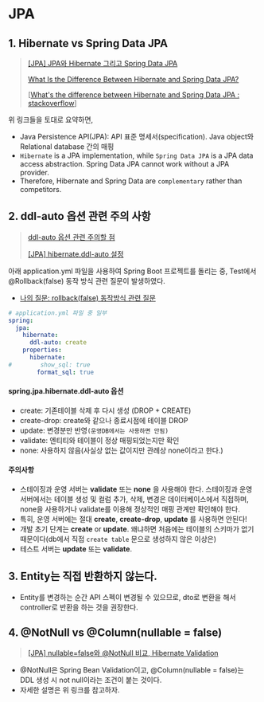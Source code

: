 # JPA





## 1. Hibernate vs Spring Data JPA

> [[JPA] JPA와 Hibernate 그리고 Spring Data JPA](https://dev-coco.tistory.com/74)
>
> [What Is the Difference Between Hibernate and Spring Data JPA?](https://dzone.com/articles/what-is-the-difference-between-hibernate-and-sprin-1)
>
> [[What's the difference between Hibernate and Spring Data JPA : stackoverflow](https://stackoverflow.com/questions/23862994/whats-the-difference-between-hibernate-and-spring-data-jpa)]

위 링크들을 토대로 요약하면, 

* Java Persistence API(JPA): API 표준 명세서(specification). Java object와 Relational database 간의 매핑
* `Hibernate` is a JPA implementation, while `Spring Data JPA` is a JPA data access abstraction. Spring Data JPA cannot work without a JPA provider.
* Therefore, Hibernate and Spring Data are `complementary` rather than competitors.





## 2. ddl-auto 옵션 관련 주의 사항

> [ddl-auto 옵션 관련 주의할 점](https://smpark1020.tistory.com/140)
>
> [[JPA] hibernate.ddl-auto 설정](https://giron.tistory.com/128)



아래 application.yml 파일을 사용하여 Spring Boot 프로젝트를 돌리는 중, Test에서 @Rollback(false) 동작 방식 관련 질문이 발생하였다. 

* [나의 질문: rollback(false) 동작방식 관련 질문](https://www.inflearn.com/questions/848582/rollback-false-%EB%8F%99%EC%9E%91%EB%B0%A9%EC%8B%9D-%EA%B4%80%EB%A0%A8-%EC%A7%88%EB%AC%B8)

```yaml
# application.yml 파일 중 일부
spring:
  jpa:
    hibernate:
      ddl-auto: create
    properties:
      hibernate:
#        show_sql: true
        format_sql: true
```



#### spring.jpa.hibernate.ddl-auto 옵션

- create: 기존테이블 삭제 후 다시 생성 (DROP + CREATE)
- create-drop: create와 같으나 종료시점에 테이블 DROP
- update: 변경분만 반영`(운영DB에서는 사용하면 안됨)`
- validate: 엔티티와 테이블이 정상 매핑되었는지만 확인
- none: 사용하지 않음(사실상 없는 값이지만 관례상 none이라고 한다.)



#### 주의사항

* 스테이징과 운영 서버는 **validate** 또는 **none** 을 사용해야 한다. 스테이징과 운영 서버에서는 테이블 생성 및 컬럼 추가, 삭제, 변경은 데이터베이스에서 직접하며, none을 사용하거나 validate를 이용해 정상적인 매핑 관계만 확인해야 한다.
* 특히, 운영 서버에는 절대 **create**, **create-drop**, **update** 를 사용하면 안된다!
* 개발 초기 단계는 **create** or **update**. 왜냐하면 처음에는 테이블의 스키마가 없기 때문이다(db에서 직접 `create table` 문으로 생성하지 않은 이상은)
* 테스트 서버는 **update** 또는 **validate**.



## 3. Entity는 직접 반환하지 않는다.

* Entity를 변경하는 순간 API 스펙이 변경될 수 있으므로, dto로 변환을 해서 controller로 반환을 하는 것을 권장한다. 





## 4. @NotNull vs @Column(nullable = false) 

> [[JPA] nullable=false와 @NotNull 비교, Hibernate Validation](https://kafcamus.tistory.com/15)

* @NotNull은 Spring Bean Validation이고, @Column(nullable = false)는 DDL 생성 시 not null이라는 조건이 붙는 것이다.
* 자세한 설명은 위 링크를 참고하자.
